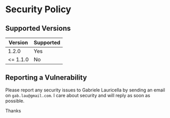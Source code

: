 # Security Policy

## Supported Versions

| Version | Supported          |
| ------- | ------------------ |
| 1.2.0   | Yes |
| <= 1.1.0 | No |

## Reporting a Vulnerability

Please report any security issues to Gabriele Lauricella by sending an email on `gab.lau@gmail.com`. I care about security and will reply as soon as possible.

Thanks 

